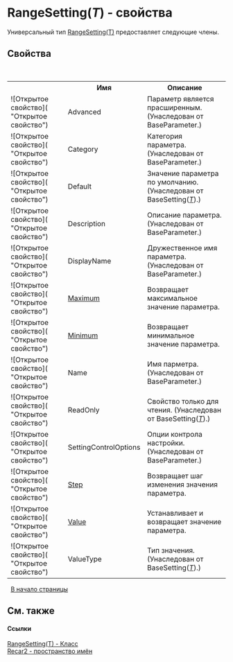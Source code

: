 # RangeSetting(*T*) - свойства
 

Универсальный тип <a href="2910bd38-cc50-a5e9-0b85-00e9fafb978e">RangeSetting(T)</a> предоставляет следующие члены.


## Свойства
&nbsp;<table><tr><th></th><th>Имя</th><th>Описание</th></tr><tr><td>![Открытое свойство]( "Открытое свойство")</td><td>Advanced</td><td>
Параметр является прасширенным.
 (Унаследован от BaseParameter.)</td></tr><tr><td>![Открытое свойство]( "Открытое свойство")</td><td>Category</td><td>
Категория параметра.
 (Унаследован от BaseParameter.)</td></tr><tr><td>![Открытое свойство]( "Открытое свойство")</td><td>Default</td><td>
Значение параметра по умолчанию.
 (Унаследован от BaseSetting(<a href="2910bd38-cc50-a5e9-0b85-00e9fafb978e">*T*</a>).)</td></tr><tr><td>![Открытое свойство]( "Открытое свойство")</td><td>Description</td><td>
Описание параметра.
 (Унаследован от BaseParameter.)</td></tr><tr><td>![Открытое свойство]( "Открытое свойство")</td><td>DisplayName</td><td>
Дружественное имя параметра.
 (Унаследован от BaseParameter.)</td></tr><tr><td>![Открытое свойство]( "Открытое свойство")</td><td><a href="7b1fb871-99c7-e459-6383-4a0acd39bdd5">Maximum</a></td><td>
Возвращает максимальное значение параметра.</td></tr><tr><td>![Открытое свойство]( "Открытое свойство")</td><td><a href="efd870c5-7d10-bb11-2acb-eb5584ccb5a9">Minimum</a></td><td>
Возвращает минимальное значение параметра.</td></tr><tr><td>![Открытое свойство]( "Открытое свойство")</td><td>Name</td><td>
Имя парметра.
 (Унаследован от BaseParameter.)</td></tr><tr><td>![Открытое свойство]( "Открытое свойство")</td><td>ReadOnly</td><td>
Свойство только для чтения.
 (Унаследован от BaseSetting(<a href="2910bd38-cc50-a5e9-0b85-00e9fafb978e">*T*</a>).)</td></tr><tr><td>![Открытое свойство]( "Открытое свойство")</td><td>SettingControlOptions</td><td>
Опции контрола настройки.
 (Унаследован от BaseParameter.)</td></tr><tr><td>![Открытое свойство]( "Открытое свойство")</td><td><a href="4915932f-5796-8c11-c0a6-e5eac8d3eacb">Step</a></td><td>
Возвращает шаг изменения значения параметра.</td></tr><tr><td>![Открытое свойство]( "Открытое свойство")</td><td><a href="3aada5bd-94c7-5fc7-b627-2dcfb8bac578">Value</a></td><td>
Устанавливает и возвращает значение параметра.</td></tr><tr><td>![Открытое свойство]( "Открытое свойство")</td><td>ValueType</td><td>
Тип значения.
 (Унаследован от BaseSetting(<a href="2910bd38-cc50-a5e9-0b85-00e9fafb978e">*T*</a>).)</td></tr></table>&nbsp;
<a href="#rangesetting(*t*)---свойства">В начало страницы</a>

## См. также


#### Ссылки
<a href="2910bd38-cc50-a5e9-0b85-00e9fafb978e">RangeSetting(T) - Класс</a><br /><a href="0dd0c505-07fc-c3e8-128c-d1a0701f2a29">Recar2 - пространство имён</a><br />